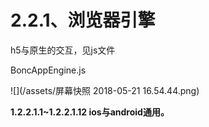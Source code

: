 # **2.2.1、浏览器引擎**

h5与原生的交互，见js文件

BoncAppEngine.js

![](/assets/屏幕快照 2018-05-21 16.54.44.png)

**1.2.2.1.1~1.2.2.1.12 ios与android通用。**

